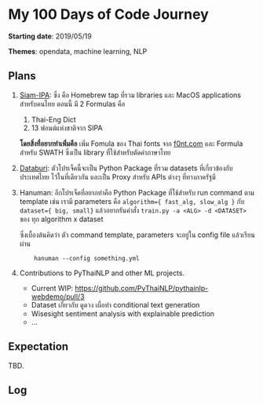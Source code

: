 # My 100 Days of Code Journey

**Starting date**: 2019/05/19

**Themes**: opendata, machine learning, NLP 
## Plans
1. [Siam-IPA][siam-ipa]: ซึ่ง คือ Homebrew tap ที่รวม libraries และ MacOS applications สำหรับคนไทย ตอนนี้ มี 2 Formulas คือ
    1. Thai-Eng Dict
    2. 13 ฟอนต์แห่งชาติจาก SIPA 
    
    **โดยสิ่งที่อยากทำเพิ่มคือ** เพิ่ม Fomula ของ Thai fonts จาก [f0nt.com](http://f0nt.com) และ Formula สำหรับ SWATH ซึ่งเป็น library ที่ใช้สำหรับตัดคำภาษาไทย

2. [Databuri][databuri]: ตัวโปรเจ็คนี้จะเป็น Python Package ที่รวม datasets ที่เกี่ยวข้องกับประเทศไทย ไว้ในที่เดียวกัน และเป็น Proxy สำหรับ APIs ต่างๆ ที่ทางภาครัฐมี 
3. Hanuman: อีกโปรเจ็คที่อยากทำคือ Python Package ที่ใช้สำหรับ run command ตาม template เช่น เรามี parameters คือ `algorithm={ fast_alg, slow_alg }` กับ `dataset={ big, small}`
แล้วอยากรันคำสั่ง `train.py -a <ALG> -d <DATASET>` ของ ทุก algorithm x dataset 

    ซึ่งเบื้องต้นคิดว่า ตัว command template, parameters จะอยู่ใน config file แล้วเรียนผ่าน 
    ```
        hanuman --config something.yml
    ```
4. Contributions to PyThaiNLP and other ML projects.
    - Current WIP: https://github.com/PyThaiNLP/pythainlp-webdemo/pull/3
    - Dataset เกี่ยวกับ ดูดวง เผื่อทำ conditional text generation
    - Wisesight sentiment analysis with explainable prediction
    - ... 
        

## Expectation
TBD.

## Log

[siam-ipa]: https://github.com/codeforthailand/homebrew-siam-ipa
[databuri]: https://github.com/codeforthailand/databuri
